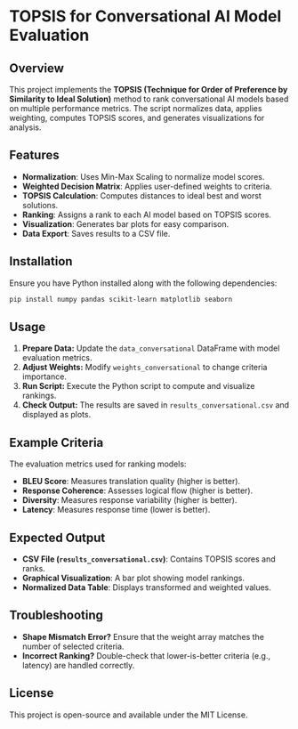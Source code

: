 # TOPSIS for Conversational AI Model Evaluation

## Overview
This project implements the **TOPSIS (Technique for Order of Preference by Similarity to Ideal Solution)** method to rank conversational AI models based on multiple performance metrics. The script normalizes data, applies weighting, computes TOPSIS scores, and generates visualizations for analysis.

## Features
- **Normalization**: Uses Min-Max Scaling to normalize model scores.
- **Weighted Decision Matrix**: Applies user-defined weights to criteria.
- **TOPSIS Calculation**: Computes distances to ideal best and worst solutions.
- **Ranking**: Assigns a rank to each AI model based on TOPSIS scores.
- **Visualization**: Generates bar plots for easy comparison.
- **Data Export**: Saves results to a CSV file.

## Installation
Ensure you have Python installed along with the following dependencies:
```bash
pip install numpy pandas scikit-learn matplotlib seaborn
```

## Usage
1. **Prepare Data:** Update the `data_conversational` DataFrame with model evaluation metrics.
2. **Adjust Weights:** Modify `weights_conversational` to change criteria importance.
3. **Run Script:** Execute the Python script to compute and visualize rankings.
4. **Check Output:** The results are saved in `results_conversational.csv` and displayed as plots.

## Example Criteria
The evaluation metrics used for ranking models:
- **BLEU Score**: Measures translation quality (higher is better).
- **Response Coherence**: Assesses logical flow (higher is better).
- **Diversity**: Measures response variability (higher is better).
- **Latency**: Measures response time (lower is better).

## Expected Output
- **CSV File (`results_conversational.csv`)**: Contains TOPSIS scores and ranks.
- **Graphical Visualization**: A bar plot showing model rankings.
- **Normalized Data Table**: Displays transformed and weighted values.

## Troubleshooting
- **Shape Mismatch Error?** Ensure that the weight array matches the number of selected criteria.
- **Incorrect Ranking?** Double-check that lower-is-better criteria (e.g., latency) are handled correctly.

## License
This project is open-source and available under the MIT License.
